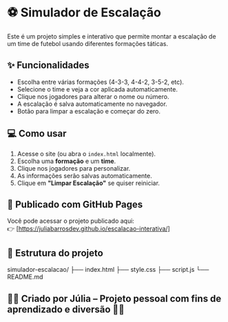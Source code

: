 # ⚽ Simulador de Escalação

Este é um projeto simples e interativo que permite montar a escalação de um time de futebol usando diferentes formações táticas.

## ✨ Funcionalidades

- Escolha entre várias formações (4-3-3, 4-4-2, 3-5-2, etc).
- Selecione o time e veja a cor aplicada automaticamente.
- Clique nos jogadores para alterar o nome ou número.
- A escalação é salva automaticamente no navegador.
- Botão para limpar a escalação e começar do zero.

## 💻 Como usar

1. Acesse o site (ou abra o `index.html` localmente).
2. Escolha uma **formação** e um **time**.
3. Clique nos jogadores para personalizar.
4. As informações serão salvas automaticamente.
5. Clique em **"Limpar Escalação"** se quiser reiniciar.

## 🚀 Publicado com GitHub Pages

Você pode acessar o projeto publicado aqui:  
👉 [https://juliabarrosdev.github.io/escalacao-interativa/]

## 📁 Estrutura do projeto
simulador-escalacao/
├── index.html
├── style.css
├── script.js
└── README.md

## 👩‍💻 Criado por Júlia – Projeto pessoal com fins de aprendizado e diversão 🎨💡  